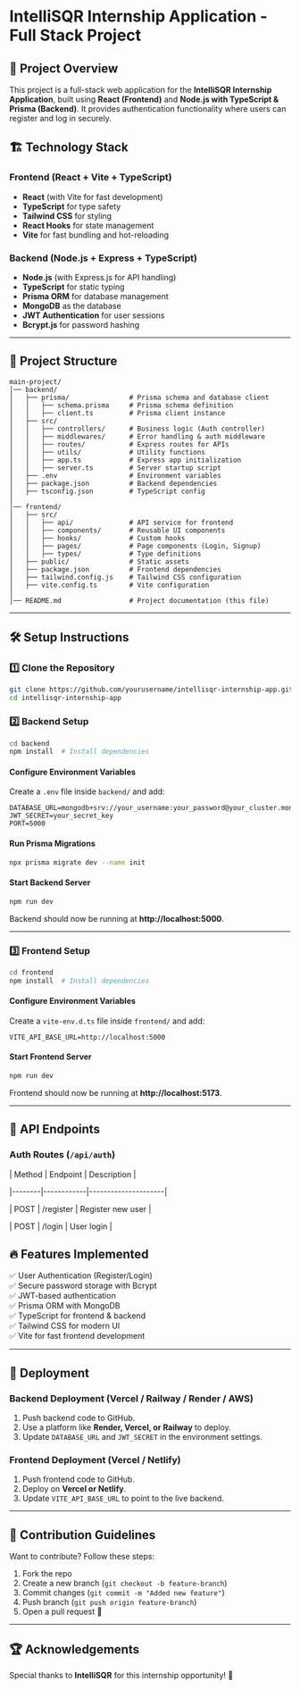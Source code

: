 # IntelliSQR Internship Application - Full Stack Project

## 🚀 Project Overview
This project is a full-stack web application for the **IntelliSQR Internship Application**, built using **React (Frontend)** and **Node.js with TypeScript & Prisma (Backend)**. It provides authentication functionality where users can register and log in securely.

## 🏗️ Technology Stack
### **Frontend (React + Vite + TypeScript)**
- **React** (with Vite for fast development)
- **TypeScript** for type safety
- **Tailwind CSS** for styling
- **React Hooks** for state management
- **Vite** for fast bundling and hot-reloading

### **Backend (Node.js + Express + TypeScript)**
- **Node.js** (with Express.js for API handling)
- **TypeScript** for static typing
- **Prisma ORM** for database management
- **MongoDB** as the database
- **JWT Authentication** for user sessions
- **Bcrypt.js** for password hashing

---

## 📂 Project Structure

```
main-project/
│── backend/
│   ├── prisma/               # Prisma schema and database client
│   │   ├── schema.prisma     # Prisma schema definition
│   │   ├── client.ts         # Prisma client instance
│   ├── src/
│   │   ├── controllers/      # Business logic (Auth controller)
│   │   ├── middlewares/      # Error handling & auth middleware
│   │   ├── routes/           # Express routes for APIs
│   │   ├── utils/            # Utility functions
│   │   ├── app.ts            # Express app initialization
│   │   ├── server.ts         # Server startup script
│   ├── .env                  # Environment variables
│   ├── package.json          # Backend dependencies
│   ├── tsconfig.json         # TypeScript config
│
│── frontend/
│   ├── src/
│   │   ├── api/              # API service for frontend
│   │   ├── components/       # Reusable UI components
│   │   ├── hooks/            # Custom hooks
│   │   ├── pages/            # Page components (Login, Signup)
│   │   ├── types/            # Type definitions
│   ├── public/               # Static assets
│   ├── package.json          # Frontend dependencies
│   ├── tailwind.config.js    # Tailwind CSS configuration
│   ├── vite.config.ts        # Vite configuration
│
│── README.md                 # Project documentation (this file)
```

---

## 🛠️ Setup Instructions

### 1️⃣ Clone the Repository
```bash
git clone https://github.com/yourusername/intellisqr-internship-app.git
cd intellisqr-internship-app
```

### 2️⃣ Backend Setup
```bash
cd backend
npm install  # Install dependencies
```

#### **Configure Environment Variables**
Create a `.env` file inside `backend/` and add:
```env
DATABASE_URL=mongodb+srv://your_username:your_password@your_cluster.mongodb.net/
JWT_SECRET=your_secret_key
PORT=5000
```

#### **Run Prisma Migrations**
```bash
npx prisma migrate dev --name init
```

#### **Start Backend Server**
```bash
npm run dev
```
Backend should now be running at **http://localhost:5000**.

---

### 3️⃣ Frontend Setup
```bash
cd frontend
npm install  # Install dependencies
```

#### **Configure Environment Variables**
Create a `vite-env.d.ts` file inside `frontend/` and add:
```env
VITE_API_BASE_URL=http://localhost:5000
```

#### **Start Frontend Server**
```bash
npm run dev
```
Frontend should now be running at **http://localhost:5173**.

---

## 🔗 API Endpoints
### **Auth Routes** (`/api/auth`)
| Method | Endpoint    | Description         |

|--------|------------|---------------------|

| POST   | /register  | Register new user  |

| POST   | /login     | User login         |


## 🔥 Features Implemented
✅ User Authentication (Register/Login)  
✅ Secure password storage with Bcrypt  
✅ JWT-based authentication  
✅ Prisma ORM with MongoDB  
✅ TypeScript for frontend & backend  
✅ Tailwind CSS for modern UI  
✅ Vite for fast frontend development  

---

## 🚀 Deployment
### **Backend Deployment** (Vercel / Railway / Render / AWS)
1. Push backend code to GitHub.
2. Use a platform like **Render, Vercel, or Railway** to deploy.
3. Update `DATABASE_URL` and `JWT_SECRET` in the environment settings.

### **Frontend Deployment** (Vercel / Netlify)
1. Push frontend code to GitHub.
2. Deploy on **Vercel or Netlify**.
3. Update `VITE_API_BASE_URL` to point to the live backend.

---

## 🤝 Contribution Guidelines
Want to contribute? Follow these steps:
1. Fork the repo
2. Create a new branch (`git checkout -b feature-branch`)
3. Commit changes (`git commit -m "Added new feature"`)
4. Push branch (`git push origin feature-branch`)
5. Open a pull request 🚀

---

## 🏆 Acknowledgements
Special thanks to **IntelliSQR** for this internship opportunity! 🎯


